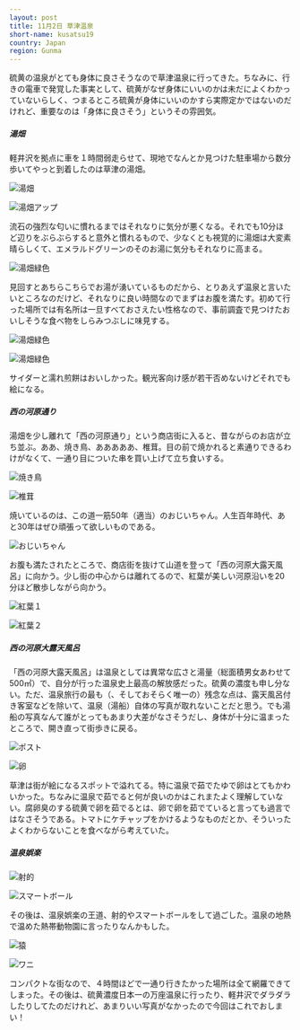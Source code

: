 ```yaml
---
layout: post
title: 11月2日 草津温泉
short-name: kusatsu19
country: Japan
region: Gunma
---
```

硫黄の温泉がとても身体に良さそうなので草津温泉に行ってきた。ちなみに、行きの電車で発覚した事実として、硫黄がなぜ身体にいいのかは未だによくわかっていないらしく、つまるところ硫黄が身体にいいのかすら実際定かではないのだけれど、重要なのは「身体に良さそう」というその雰囲気。

##### 湯畑
軽井沢を拠点に車を１時間弱走らせて、現地でなんとか見つけた駐車場から数分歩いてやっと到着したのは草津の湯畑。

![湯畑](/assets/images/posts/kusatsu19/yubata.jpg)

![湯畑アップ](/assets/images/posts/kusatsu19/yubata-close.jpg)  

流石の強烈な匂いに慣れるまではそれなりに気分が悪くなる。それでも10分ほど辺りをぶらぶらすると意外と慣れるもので、少なくとも視覚的に湯畑は大変素晴らしくて、エメラルドグリーンのそのお湯に気分もそれなりに高まる。

![湯畑緑色](/assets/images/posts/kusatsu19/yubata-green.jpg)  

見回すとあちらこちらでお湯が湧いているものだから、とりあえず温泉と言いたいところなのだけど、それなりに良い時間なのでまずはお腹を満たす。初めて行った場所では有名所は一旦すべておさえたい性格なので、事前調査で見つけたおいしそうな食べ物をしらみつぶしに味見する。

![湯畑緑色](/assets/images/posts/kusatsu19/yubata-cider.jpg)  

![湯畑緑色](/assets/images/posts/kusatsu19/senbei.jpg)  

サイダーと濡れ煎餅はおいしかった。観光客向け感が若干否めないけどそれでも絵になる。

##### 西の河原通り
湯畑を少し離れて「西の河原通り」という商店街に入ると、昔ながらのお店が立ち並ぶ。ああ、焼き鳥、あああああ、椎茸。目の前で焼かれると素通りできるわけがなくて、一通り目についた串を買い上げて立ち食いする。

![焼き鳥](/assets/images/posts/kusatsu19/yakitori.jpg)  

![椎茸](/assets/images/posts/kusatsu19/shiitake.jpg)  

焼いているのは、この道一筋50年（適当）のおじいちゃん。人生百年時代、あと30年はぜひ頑張って欲しいものである。

![おじいちゃん](/assets/images/posts/kusatsu19/ojichan.jpg)  

お腹も満たされたところで、商店街を抜けて山道を登って「西の河原大露天風呂」に向かう。少し街の中心からは離れてるので、紅葉が美しい河原沿いを20分ほど散歩しながら向かう。

![紅葉１](/assets/images/posts/kusatsu19/sky.jpg)  

![紅葉２](/assets/images/posts/kusatsu19/koyo.jpg)  

##### 西の河原大露天風呂
「西の河原大露天風呂」は温泉としては異常な広さと湯量（総面積男女あわせて500㎡）で、自分が行った温泉史上最高の解放感だった。硫黄の濃度も申し分ない。ただ、温泉旅行の最も（、そしておそらく唯一の）残念な点は、露天風呂付き客室などを除いて、温泉（湯船）自体の写真が取れないことだと思う。でも湯船の写真なんて誰がとってもあまり大差がなさそうだし、身体が十分に温まったところで、開き直って街歩きに戻る。

![ポスト](/assets/images/posts/kusatsu19/post.jpg)  

![卵](/assets/images/posts/kusatsu19/egg.jpg)  

草津は街が絵になるスポットで溢れてる。特に温泉で茹でたゆで卵はとてもかわいかった。ちなみに温泉で茹でると何が良いのかはこれまたよく理解していない。腐卵臭のする硫黄で卵を茹でるとは、卵で卵を茹でていると言っても過言ではなさそうである。トマトにケチャップをかけるようなものだとか、そういったよくわからないことを食べながら考えていた。

##### 温泉娯楽
![射的](/assets/images/posts/kusatsu19/shateki.jpg)  

![スマートボール](/assets/images/posts/kusatsu19/ball.jpg)  

その後は、温泉娯楽の王道、射的やスマートボールをして過ごした。温泉の地熱で温めた熱帯動物園に言ったりなんかもした。

![猿](/assets/images/posts/kusatsu19/monkey.jpg)  

![ワニ](/assets/images/posts/kusatsu19/wani.jpg)  

コンパクトな街なので、４時間ほどで一通り行きたかった場所は全て網羅できてしまった。その後は、硫黄濃度日本一の万座温泉に行ったり、軽井沢でダラダラしたりしてたのだけれど、あまりいい写真がなかったので今回はこれでおしまい！